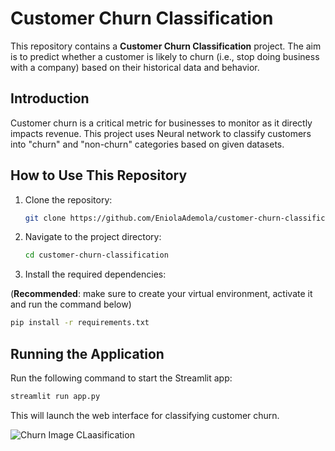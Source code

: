 # Customer Churn Classification

This repository contains a **Customer Churn Classification** project. The aim is to predict whether a customer is likely to churn (i.e., stop doing business with a company) based on their historical data and behavior.

## Introduction

Customer churn is a critical metric for businesses to monitor as it directly impacts revenue. This project uses Neural network to classify customers into "churn" and "non-churn" categories based on given datasets.

## How to Use This Repository

1. Clone the repository:

   ```bash
   git clone https://github.com/EniolaAdemola/customer-churn-classification.git

   ```

2. Navigate to the project directory:

   ```bash
   cd customer-churn-classification
   ```

3. Install the required dependencies:

(**Recommended**: make sure to create your virtual environment, activate it and run the command below)

```bash
pip install -r requirements.txt
```

## Running the Application

Run the following command to start the Streamlit app:

```bash
streamlit run app.py
```

This will launch the web interface for classifying customer churn.

![Churn Image CLaasification](https://github.com/user-attachments/assets/4c1f0225-bf3c-4b6f-a27b-11c95a06c618)
